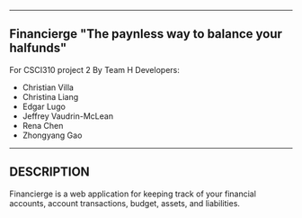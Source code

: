 ---------------------------------------------
Financierge
"The paynless way to balance your halfunds"
---------------------------------------------
For CSCI310 project 2
By Team H
Developers:
* Christian Villa
* Christina Liang
* Edgar Lugo
* Jeffrey Vaudrin-McLean
* Rena Chen
* Zhongyang Gao

---------------------------------------------
DESCRIPTION
---------------------------------------------
Financierge is a web application for keeping track of your financial accounts, account transactions, budget, assets, and liabilities. 

